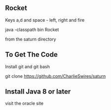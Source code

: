 Rocket
------
Keys a,d and space - left, right and fire

java -classpath bin Rocket 

from the saturn directory

To Get The Code
---------------

Install git and git bash

git clone https://github.com/CharlieSwires/saturn

Install Java 8 or later
-----------------------
visit the oracle site